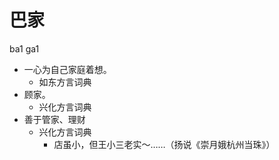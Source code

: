 # 巴家
ba1 ga1
+ 一心为自己家庭着想。
  * 如东方言词典
+ 顾家。
  * 兴化方言词典
+ 善于管家、理财
  * 兴化方言词典
    - 店虽小，但王小三老实～……（扬说《崇月娥杭州当珠》）
